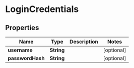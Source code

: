 
# LoginCredentials

## Properties
Name | Type | Description | Notes
------------ | ------------- | ------------- | -------------
**username** | **String** |  |  [optional]
**passwordHash** | **String** |  |  [optional]



